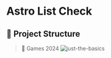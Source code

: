 # Astro List Check


## 🚀 Project Structure
> 📌 Games 2024
![just-the-basics](./public/ScreenCapture.jpg)
